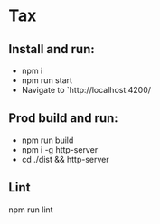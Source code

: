 # Tax

## Install and run:
* npm i
* npm run start
* Navigate to `http://localhost:4200/

## Prod build and run:
* npm run build
* npm i -g http-server
* cd ./dist && http-server

## Lint
npm run lint